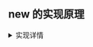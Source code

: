 ## new 的实现原理
<details>
<summary>实现详情</summary>

1. 创建一个空的对象；
2. 将新建对象作为构造函数的实例，构造函数中的this指向这个空对象
3. 执行构造函数方法，将构造函数中的属性和方法添加到引用的对象上
4. 如果构造函数执行的结果不是一个对象，则返回新建的对象，否则返回执行结果

```javascript
function myNew(){
    //创建一个新对象
    let target = {}
    //解构出 构造函数及参数
    const [ constructor, ...args ] = [ ...arguments ]
    //将创建的对象作为构造函数的实例
    target.__proto__ = constructor.prototype
    //执行构造函数，将构造函数的属性和方法添加到新建的对象上
    let result = constructor.myApply(target, args)
    //如果构造函数返回的不是一个对象 则返回新建的对象
    return  result instanceof Object ? result : target
}
```
- 验证 `New` 实现结果

```javascript
function test(name){
    this.name=name
}
let date = myNew(test,2134474774)
let date2 = new test(2134474774)
console.log(date,date2)
```
</details>
